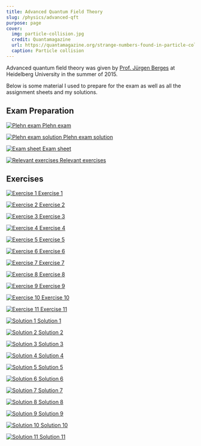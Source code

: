 ```yaml
---
title: Advanced Quantum Field Theory
slug: /physics/advanced-qft
purpose: page
cover:
  img: particle-collision.jpg
  credit: Quantamagazine
  url: https://quantamagazine.org/strange-numbers-found-in-particle-collisions-20161115
  caption: Particle collision
---
```


Advanced quantum field theory was given by [Prof. Jürgen Berges](https://www.thphys.uni-heidelberg.de/~berges/people.htm) at Heidelberg University in the summer of 2015.

Below is some material I used to prepare for the exam as well as all the assignment sheets and my solutions.

## Exam Preparation

<div class="grid docs">

[![Plehn exam](thumbnails/plehn-exam.png) Plehn exam](pdfs/plehn-exam.pdf)

[![Plehn exam solution](thumbnails/plehn-exam-sol.png) Plehn exam solution](pdfs/plehn-exam-sol.pdf)

[![Exam sheet](thumbnails/exam-sheet.png) Exam sheet](pdfs/exam-sheet.pdf)

[![Relevant exercises](thumbnails/relevant-exercises.png) Relevant exercises](pdfs/relevant-exercises.pdf)

</div>

## Exercises

<div class="grid docs">

[![Exercise 1](thumbnails/ex-01.png) Exercise 1](pdfs/ex-01.pdf)

[![Exercise 2](thumbnails/ex-02.png) Exercise 2](pdfs/ex-02.pdf)

[![Exercise 3](thumbnails/ex-03.png) Exercise 3](pdfs/ex-03.pdf)

[![Exercise 4](thumbnails/ex-04.png) Exercise 4](pdfs/ex-04.pdf)

[![Exercise 5](thumbnails/ex-05.png) Exercise 5](pdfs/ex-05.pdf)

[![Exercise 6](thumbnails/ex-06.png) Exercise 6](pdfs/ex-06.pdf)

[![Exercise 7](thumbnails/ex-07.png) Exercise 7](pdfs/ex-07.pdf)

[![Exercise 8](thumbnails/ex-08.png) Exercise 8](pdfs/ex-08.pdf)

[![Exercise 9](thumbnails/ex-09.png) Exercise 9](pdfs/ex-09.pdf)

[![Exercise 10](thumbnails/ex-10.png) Exercise 10](pdfs/ex-10.pdf)

[![Exercise 11](thumbnails/ex-11.png) Exercise 11](pdfs/ex-11.pdf)

[![Solution 1](thumbnails/sol-01.png) Solution 1](pdfs/sol-01.pdf)

[![Solution 2](thumbnails/sol-02.png) Solution 2](pdfs/sol-02.pdf)

[![Solution 3](thumbnails/sol-03.png) Solution 3](pdfs/sol-03.pdf)

[![Solution 4](thumbnails/sol-04.png) Solution 4](pdfs/sol-04.pdf)

[![Solution 5](thumbnails/sol-05.png) Solution 5](pdfs/sol-05.pdf)

[![Solution 6](thumbnails/sol-06.png) Solution 6](pdfs/sol-06.pdf)

[![Solution 7](thumbnails/sol-07.png) Solution 7](pdfs/sol-07.pdf)

[![Solution 8](thumbnails/sol-08.png) Solution 8](pdfs/sol-08.pdf)

[![Solution 9](thumbnails/sol-09.png) Solution 9](pdfs/sol-09.pdf)

[![Solution 10](thumbnails/sol-10.png) Solution 10](pdfs/sol-10.pdf)

[![Solution 11](thumbnails/sol-11.png) Solution 11](pdfs/sol-11.pdf)

</div>
